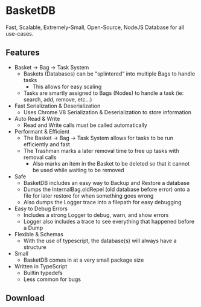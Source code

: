 # BasketDB

Fast, Scalable, Extremely-Small, Open-Source, NodeJS Database for all use-cases.

## Features

- Basket -> Bag -> Task System
  - Baskets (Databases) can be "splintered" into multiple Bags to handle tasks
    - This allows for easy scaling
  - Tasks are smartly assigned to Bags (Nodes) to handle a task (ie: search, add, remove, etc...)
- Fast Serialization & Deserialization
  - Uses Chrome V8 Serialization & Deserialization to store information
- Auto Read & Write
  - Read and Write calls must be called automatically
- Performant & Efficient
  - The Basket -> Bag -> Task System allows for tasks to be run efficiently and fast
  - The Trashman marks a later removal time to free up tasks with removal calls
    - Also marks an item in the Basket to be deleted so that it cannot be used while waiting to be removed
- Safe
  - BasketDB includes an easy way to Backup and Restore a database
  - Dumps the InternalBag.oldRepel (old database before error) onto a file for later restore for when something goes wrong
  - Also dumps the Logger trace into a filepath for easy debugging
- Easy to Debug Errors
  - Includes a strong Logger to debug, warn, and show errors
  - Logger also includes a trace to see everything that happened before a Dump
- Flexible & Schemas
  - With the use of typescript, the database(s) will always have a structure
- Small
  - BasketDB comes in at a very small package size
- Written in TypeScript
  - Builtin typedefs
  - Less common for bugs

## Download
